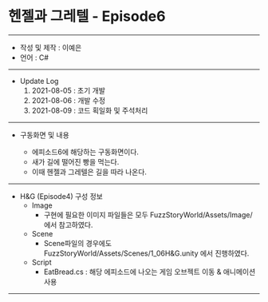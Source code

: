 # 헨젤과 그레텔 - Episode6
***
 - 작성 및 제작 : 이예은
 - 언어 : C#
***
 - Update Log
    1) 2021-08-05 : 초기 개발
    2) 2021-08-06 : 개발 수정
    3) 2021-08-09 : 코드 획일화 및 주석처리
***
 - 구동화면 및 내용


    - 에피소드6에 해당하는 구동화면이다.
    - 새가 길에 떨어진 빵을 먹는다.
    - 이때 헨젤과 그레텔은 길을 따라 나온다.
***
- H&G (Episode4) 구성 정보
  - Image
    - 구현에 필요한 이미지 파일들은 모두 FuzzStoryWorld/Assets/Image/ 에서 참고하였다.
  - Scene
    - Scene파일의 경우에도 FuzzStoryWorld/Assets/Scenes/1_06H&G.unity 에서 진행하였다.
  - Script
    - EatBread.cs : 해당 에피소드에 나오는 게임 오브젝트 이동 & 애니메이션 사용

***


